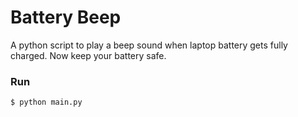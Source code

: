 Battery Beep
============

A python script to play a beep sound when laptop battery gets fully charged.
Now keep your battery safe.

### Run
```
$ python main.py
```
